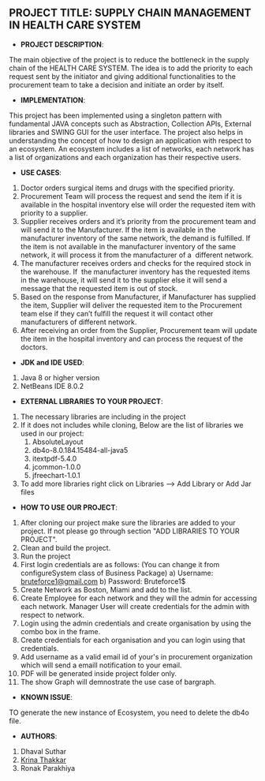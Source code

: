## PROJECT TITLE: SUPPLY CHAIN MANAGEMENT IN HEALTH CARE SYSTEM

* **PROJECT DESCRIPTION**:

The main objective of the project is to reduce the bottleneck in the supply chain of the HEALTH CARE SYSTEM. The idea is to add the priority to each request sent by the initiator and giving additional functionalities to the procurement team to take a decision and initiate an order by itself. 

* **IMPLEMENTATION**:

This project has been implemented using a singleton pattern with fundamental JAVA concepts such as Abstraction, Collection APIs, External libraries and SWING GUI for the user interface. 
The project also helps in understanding the concept of how to design an application with respect to an ecosystem. An ecosystem includes a list of networks, each network has a list of organizations and each organization has their respective users.

* **USE CASES**:

1. Doctor orders surgical items and drugs with the specified priority.
2. Procurement Team will process the request and send the item if it is available in the hospital inventory else will order the requested item with priority to a supplier. 
3. Supplier receives orders and it’s priority from the procurement team and will send it to the Manufacturer. If the item is available in the manufacturer inventory of the same network, the demand is fulfilled. If the item is not available in the manufacturer inventory of the same network, it will process it from the manufacturer of a  different network. 
4. The manufacturer receives orders and checks for the required stock in the warehouse. If  the manufacturer inventory has the requested items in the warehouse, it will send it to the supplier else it will send a message that the requested item is out of stock.
5. Based on the response from Manufacturer, if Manufacturer has supplied the item, Supplier will deliver the requested item to the Procurement team else if they can’t fulfill the request it will contact other manufacturers of different network.
6. After receiving an order from the Supplier, Procurement team will update the item in the hospital inventory and can process the request of the doctors.

* **JDK and IDE USED**:

1. Java 8 or higher version
2. NetBeans IDE 8.0.2

* **EXTERNAL LIBRARIES TO YOUR PROJECT**:

1. The necessary libraries are including in the project 
2. If it does not includes while cloning, Below are the list of libraries we used in our project:
	1. AbsoluteLayout
	2. db4o-8.0.184.15484-all-java5
	3. itextpdf-5.4.0
	4. jcommon-1.0.0    
	5. jfreechart-1.0.1
3. To add more libraries right click on Libraries --> Add Library or Add Jar files

* **HOW TO USE OUR PROJECT**:

1. After cloning our project make sure the libraries are added to your project. If not please go through section "ADD LIBRARIES TO YOUR PROJECT".
2. Clean and build the project.
3. Run the project
4. First login credentials are as follows: (You can change it from configureSystem class of Business Package) 
	a) Username: bruteforce1@gmail.com
	b) Password: Bruteforce1$
5. Create Network as Boston, Miami and add to the list.
6. Create Employee for each network and they will the admin for accessing each network. Manager User will create credentials for the admin with respect to network.
7. Login using the admin credentials and create organisation by using the combo box in the frame.
8. Create credentials for each organisation and you can login using that credentials.
9. Add username as a valid email id of your's in procurement organization which will send a emaill notification to your email. 
10. PDF will be generated inside project folder only.
11. The show Graph will demnostrate the use case of bargraph.  

* **KNOWN ISSUE**:

TO generate the new instance of Ecosystem, you need to delete the db4o file.

* **AUTHORS**:

1. Dhaval Suthar 
2. [Krina Thakkar](https://github.com/KrinaThakkar)
3. Ronak Parakhiya
